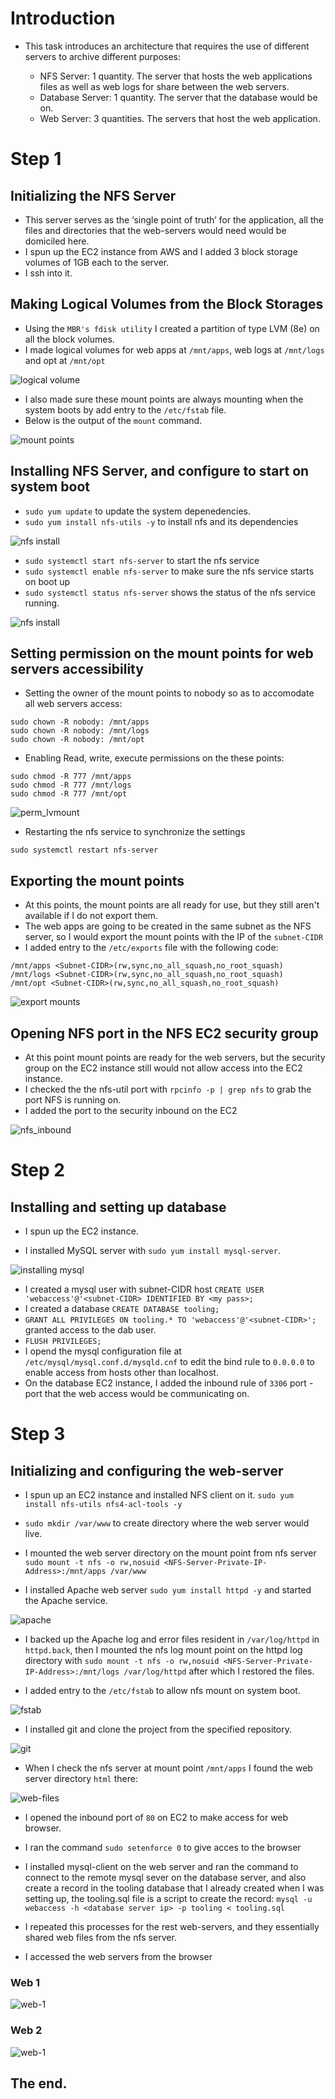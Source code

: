 # **Introduction**
* This task introduces an architecture that requires the use of different servers to archive different purposes:

  * NFS Server: 1 quantity. The server that hosts the web applications files as well as web logs for share between the web servers.
  * Database Server: 1 quantity. The server that the database would be on.
  * Web Server: 3 quantities. The servers that host the web application.

# **Step 1**
## **Initializing the NFS Server**
* This server serves as the ‘single point of truth’ for the application, all the files and directories that the web-servers would need would be domiciled here.
* I spun up the EC2 instance from AWS and I added 3 block storage volumes of 1GB each to the server.
* I ssh into it.

## **Making Logical Volumes from the Block Storages**
* Using the `MBR's fdisk utility` I created a partition of type LVM (8e) on all the block volumes.
* I made logical volumes for web apps at `/mnt/apps`, web logs at `/mnt/logs` and opt at `/mnt/opt`

![logical volume](./p7-imgs/making-lv.png)
* I also made sure these mount points are always mounting when the system boots by add entry to the `/etc/fstab` file.
* Below is the output of the `mount` command.

![mount points](./p7-imgs/lv-mounts.png)


## **Installing NFS Server, and configure to start on system boot**
* `sudo yum update` to update the system depenedencies.
* `sudo yum install nfs-utils -y` to install nfs and its dependencies

![nfs install](./p7-imgs/nfs-install.png)
* `sudo systemctl start nfs-server` to start the nfs service
* `sudo systemctl enable nfs-server` to make sure the nfs service starts on boot up
* `sudo systemctl status nfs-server` shows the status of the nfs service running.

![nfs install](./p7-imgs/started-enabled-NFS.png)

## **Setting permission on the mount points for web servers accessibility**

* Setting the owner of the mount points to nobody so as to accomodate all web servers access:

```
sudo chown -R nobody: /mnt/apps
sudo chown -R nobody: /mnt/logs
sudo chown -R nobody: /mnt/opt
```
* Enabling Read, write, execute permissions on the these points:
```
sudo chmod -R 777 /mnt/apps
sudo chmod -R 777 /mnt/logs
sudo chmod -R 777 /mnt/opt
```
![perm_lvmount](./p7-imgs/changing-perm-on-lvMounts-nfs.png)
* Restarting the nfs service to synchronize the settings
```
sudo systemctl restart nfs-server
```
##  **Exporting the mount points** 

* At this points, the mount points are all ready for use, but they still aren't available if I do not export them.
* The web apps are going to be created in the same subnet as the NFS server, so I would export the mount points with the IP of the `subnet-CIDR`
* I added entry to the `/etc/exports` file with the following code:
```
/mnt/apps <Subnet-CIDR>(rw,sync,no_all_squash,no_root_squash)
/mnt/logs <Subnet-CIDR>(rw,sync,no_all_squash,no_root_squash)
/mnt/opt <Subnet-CIDR>(rw,sync,no_all_squash,no_root_squash)
```
![export mounts](./p7-imgs/exporting-mounts2.png)

## **Opening NFS port in the NFS EC2 security group**
* At this point mount points are ready for the web servers, but the security group on the EC2 instance still would not allow access into the EC2 instance.
* I checked the the nfs-util port with `rpcinfo -p | grep nfs` to grab the port NFS is running on.
* I added the port to the security inbound on the EC2

![nfs_inbound](./p7-imgs/inbound-nfs2.png)

# **Step 2**
## **Installing and setting up database**
* I spun up the EC2 instance.

* I installed MySQL server with `sudo yum install mysql-server`.

![installing mysql](./p7-imgs/installing-mysql.png)

* I created a mysql user with subnet-CIDR host `CREATE USER 'webaccess'@'<subnet-CIDR> IDENTIFIED BY <my pass>;`
* I created a database `CREATE DATABASE tooling;`
* `GRANT ALL PRIVILEGES ON tooling.* TO 'webaccess'@'<subnet-CIDR>';` granted access to the dab user.
* `FLUSH PRIVILEGES;` 
* I opend the mysql configuration file at `/etc/mysql/mysql.conf.d/mysqld.cnf` to edit the bind rule to `0.0.0.0` to enable access from hosts other than localhost.
* On the database EC2 instance, I added the inbound rule of `3306` port - port that the web access would be communicating on.

# **Step 3**
## **Initializing and configuring the web-server**

* I spun up an EC2 instance and installed NFS client on it. `sudo yum install nfs-utils nfs4-acl-tools -y`
* `sudo mkdir /var/www` to create directory where the web server would live.
* I mounted the web server directory on the mount point from nfs server  `sudo mount -t nfs -o rw,nosuid <NFS-Server-Private-IP-Address>:/mnt/apps /var/www`

* I installed Apache web server `sudo yum install httpd -y` and started the Apache service.

![apache](./p7-imgs/http-status-web.png)

* I backed up the Apache log and error files resident in `/var/log/httpd` in `httpd.back`, then I mounted the nfs log mount point on the httpd log directory with `sudo mount -t nfs -o rw,nosuid <NFS-Server-Private-IP-Address>:/mnt/logs /var/log/httpd` after which I restored the files.

* I added entry to the `/etc/fstab` to allow nfs mount on system boot.

![fstab](./p7-imgs/fstab-web2.png)

* I installed git and clone the project from the specified repository.

![git](./p7-imgs/installing-git-web.png)

* When I check the nfs server at mount point `/mnt/apps` I found the web server directory `html` there:

![web-files](./p7-imgs/view-apache-on-nfs.png)

* I opened the inbound port of `80` on EC2 to make access for web browser.

* I ran the command `sudo setenforce 0` to give acces to the browser

* I installed mysql-client on the web server and ran the command to connect to the remote mysql sever on the database server, and also create a record in the tooling database that I already created when I was setting up, the tooling.sql file is a script to create the record: `mysql -u webaccess -h <database server ip> -p tooling < tooling.sql`

* I repeated this processes for the rest web-servers, and they essentially shared web files from the nfs server.

* I accessed the web servers from the browser

### Web 1
![web-1](./p7-imgs/web-webpage.png)

### Web 2
![web-1](./p7-imgs/web2.png)


## **The end.**